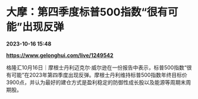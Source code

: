 # 大摩：第四季度标普500指数“很有可能”出现反弹

**2023-10-16 15:48**

**https://www.gelonghui.com/live/1249542**

格隆汇10月16日｜摩根士丹利迈克尔·威尔逊在一份报告中表示，标普500指数“很有可能”在2023年第四季度出现反弹。摩根士丹利维持标普500指数年终目标价3900点，并认为最好的建仓方式是盈利稳定的防御性成长股以及能源等周期末周期股。